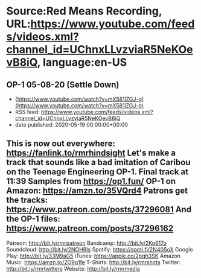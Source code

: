 # Source:Red Means Recording, URL:https://www.youtube.com/feeds/videos.xml?channel_id=UChnxLLvzviaR5NeKOevB8iQ, language:en-US

## OP-1 05-08-20 (Settle Down)
 - [https://www.youtube.com/watch?v=mX581lZGJ-g](https://www.youtube.com/watch?v=mX581lZGJ-g)
 - RSS feed: https://www.youtube.com/feeds/videos.xml?channel_id=UChnxLLvzviaR5NeKOevB8iQ
 - date published: 2020-05-19 00:00:00+00:00

This is now out everywhere: https://fanlink.to/rmrhindsight
Let's make a track that sounds like a bad imitation of Caribou on the Teenage Engineering OP-1.
Final track at 11:39
Samples from https://op1.fun/
OP-1 on Amazon: https://amzn.to/35VQrd4
Patrons get the tracks: https://www.patreon.com/posts/37296081
And the OP-1 files: https://www.patreon.com/posts/37296162
------------------------------------
Patreon: http://bit.ly/rmrpatreon
Bandcamp: http://bit.ly/2Kq617o
Soundcloud: http://bit.ly/2NOH9Is
Spotify: https://spoti.fi/2N40SoX
Google Play: http://bit.ly/33M9aG5
iTunes: https://apple.co/2pqh3SK
Amazon Music: https://amzn.to/2O9q1fe
T-Shirts: http://bit.ly/rmrshirts
Twitter: http://bit.ly/rmrtwitters
Website: http://bit.ly/rmrmedia


